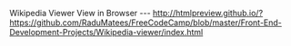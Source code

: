 Wikipedia Viewer
View in Browser --- http://htmlpreview.github.io/?https://github.com/RaduMatees/FreeCodeCamp/blob/master/Front-End-Development-Projects/Wikipedia-viewer/index.html
